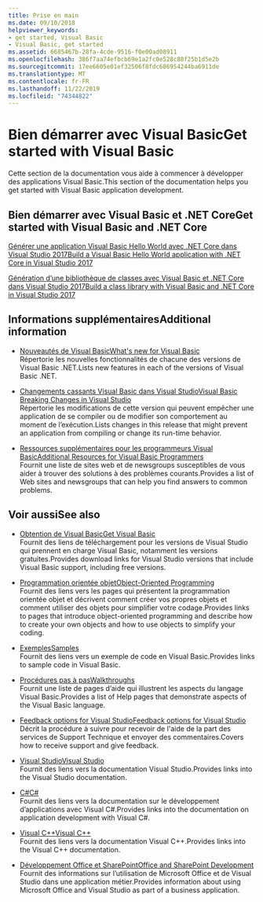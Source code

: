 ```yaml
---
title: Prise en main
ms.date: 09/10/2018
helpviewer_keywords:
- get started, Visual Basic
- Visual Basic, get started
ms.assetid: 6685467b-28fa-4cde-9516-f0e00ad08911
ms.openlocfilehash: 386f7aa74efbcb69e1a2fc0e528c88f25b1d5e2b
ms.sourcegitcommit: 17ee6605e01ef32506f8fdc686954244ba6911de
ms.translationtype: MT
ms.contentlocale: fr-FR
ms.lasthandoff: 11/22/2019
ms.locfileid: "74344822"
---
```

# <a name="get-started-with-visual-basic"></a><span data-ttu-id="07f68-102">Bien démarrer avec Visual Basic</span><span class="sxs-lookup"><span data-stu-id="07f68-102">Get started with Visual Basic</span></span>

<span data-ttu-id="07f68-103">Cette section de la documentation vous aide à commencer à développer des applications Visual Basic.</span><span class="sxs-lookup"><span data-stu-id="07f68-103">This section of the documentation helps you get started with Visual Basic application development.</span></span>

## <a name="get-started-with-visual-basic-and-net-core"></a><span data-ttu-id="07f68-104">Bien démarrer avec Visual Basic et .NET Core</span><span class="sxs-lookup"><span data-stu-id="07f68-104">Get started with Visual Basic and .NET Core</span></span>

[<span data-ttu-id="07f68-105">Générer une application Visual Basic Hello World avec .NET Core dans Visual Studio 2017</span><span class="sxs-lookup"><span data-stu-id="07f68-105">Build a Visual Basic Hello World application with .NET Core in Visual Studio 2017</span></span>](../../core/tutorials/vb-with-visual-studio.md)

[<span data-ttu-id="07f68-106">Génération d’une bibliothèque de classes avec Visual Basic et .NET Core dans Visual Studio 2017</span><span class="sxs-lookup"><span data-stu-id="07f68-106">Build a class library with Visual Basic and .NET Core in Visual Studio 2017</span></span>](../../core/tutorials/vb-library-with-visual-studio.md)

## <a name="additional-information"></a><span data-ttu-id="07f68-107">Informations supplémentaires</span><span class="sxs-lookup"><span data-stu-id="07f68-107">Additional information</span></span>

- <span data-ttu-id="07f68-108">[Nouveautés de Visual Basic](whats-new.md)</span><span class="sxs-lookup"><span data-stu-id="07f68-108">[What's new for Visual Basic](whats-new.md)</span></span>\
<span data-ttu-id="07f68-109">Répertorie les nouvelles fonctionnalités de chacune des versions de Visual Basic .NET.</span><span class="sxs-lookup"><span data-stu-id="07f68-109">Lists new features in each of the versions of Visual Basic .NET.</span></span>

- <span data-ttu-id="07f68-110">[Changements cassants Visual Basic dans Visual Studio](breaking-changes-in-visual-studio.md)</span><span class="sxs-lookup"><span data-stu-id="07f68-110">[Visual Basic Breaking Changes in Visual Studio](breaking-changes-in-visual-studio.md)</span></span>\
<span data-ttu-id="07f68-111">Répertorie les modifications de cette version qui peuvent empêcher une application de se compiler ou de modifier son comportement au moment de l’exécution.</span><span class="sxs-lookup"><span data-stu-id="07f68-111">Lists changes in this release that might prevent an application from compiling or change its run-time behavior.</span></span>

- <span data-ttu-id="07f68-112">[Ressources supplémentaires pour les programmeurs Visual Basic](additional-resources.md)</span><span class="sxs-lookup"><span data-stu-id="07f68-112">[Additional Resources for Visual Basic Programmers](additional-resources.md)</span></span>\
<span data-ttu-id="07f68-113">Fournit une liste de sites web et de newsgroups susceptibles de vous aider à trouver des solutions à des problèmes courants.</span><span class="sxs-lookup"><span data-stu-id="07f68-113">Provides a list of Web sites and newsgroups that can help you find answers to common problems.</span></span>

## <a name="see-also"></a><span data-ttu-id="07f68-114">Voir aussi</span><span class="sxs-lookup"><span data-stu-id="07f68-114">See also</span></span>

- [<span data-ttu-id="07f68-115">Obtention de Visual Basic</span><span class="sxs-lookup"><span data-stu-id="07f68-115">Get Visual Basic</span></span>](https://visualstudio.microsoft.com/downloads/?utm_medium=microsoft&utm_source=docs.microsoft.com&utm_campaign=inline+link&utm_content=download+vs2019)  
<span data-ttu-id="07f68-116">Fournit des liens de téléchargement pour les versions de Visual Studio qui prennent en charge Visual Basic, notamment les versions gratuites.</span><span class="sxs-lookup"><span data-stu-id="07f68-116">Provides download links for Visual Studio versions that include Visual Basic support, including free versions.</span></span>

- <span data-ttu-id="07f68-117">[Programmation orientée objet](../programming-guide/concepts/object-oriented-programming.md)</span><span class="sxs-lookup"><span data-stu-id="07f68-117">[Object-Oriented Programming](../programming-guide/concepts/object-oriented-programming.md)</span></span>\
<span data-ttu-id="07f68-118">Fournit des liens vers les pages qui présentent la programmation orientée objet et décrivent comment créer vos propres objets et comment utiliser des objets pour simplifier votre codage.</span><span class="sxs-lookup"><span data-stu-id="07f68-118">Provides links to pages that introduce object-oriented programming and describe how to create your own objects and how to use objects to simplify your coding.</span></span>

- <span data-ttu-id="07f68-119">[Exemples](https://github.com/dotnet/samples/tree/master/snippets/visualbasic)</span><span class="sxs-lookup"><span data-stu-id="07f68-119">[Samples](https://github.com/dotnet/samples/tree/master/snippets/visualbasic)</span></span>\
<span data-ttu-id="07f68-120">Fournit des liens vers un exemple de code en Visual Basic.</span><span class="sxs-lookup"><span data-stu-id="07f68-120">Provides links to sample code in Visual Basic.</span></span>

- <span data-ttu-id="07f68-121">[Procédures pas à pas](../../visual-basic/walkthroughs.md)</span><span class="sxs-lookup"><span data-stu-id="07f68-121">[Walkthroughs](../../visual-basic/walkthroughs.md)</span></span>\
<span data-ttu-id="07f68-122">Fournit une liste de pages d’aide qui illustrent les aspects du langage Visual Basic.</span><span class="sxs-lookup"><span data-stu-id="07f68-122">Provides a list of Help pages that demonstrate aspects of the Visual Basic language.</span></span>

- <span data-ttu-id="07f68-123">[Feedback options for Visual Studio](/visualstudio/ide/feedback-options)</span><span class="sxs-lookup"><span data-stu-id="07f68-123">[Feedback options for Visual Studio](/visualstudio/ide/feedback-options)</span></span>\
<span data-ttu-id="07f68-124">Décrit la procédure à suivre pour recevoir de l'aide de la part des services de Support Technique et envoyer des commentaires.</span><span class="sxs-lookup"><span data-stu-id="07f68-124">Covers how to receive support and give feedback.</span></span>

- <span data-ttu-id="07f68-125">[Visual Studio](/visualstudio/)</span><span class="sxs-lookup"><span data-stu-id="07f68-125">[Visual Studio](/visualstudio/)</span></span>\
<span data-ttu-id="07f68-126">Fournit des liens vers la documentation Visual Studio.</span><span class="sxs-lookup"><span data-stu-id="07f68-126">Provides links into the Visual Studio documentation.</span></span>

- <span data-ttu-id="07f68-127">[C#](../../csharp/index.yml)</span><span class="sxs-lookup"><span data-stu-id="07f68-127">[C#](../../csharp/index.yml)</span></span>\
<span data-ttu-id="07f68-128">Fournit des liens vers la documentation sur le développement d’applications avec Visual C#.</span><span class="sxs-lookup"><span data-stu-id="07f68-128">Provides links into the documentation on application development with Visual C#.</span></span>

- <span data-ttu-id="07f68-129">[Visual C++](/cpp/)</span><span class="sxs-lookup"><span data-stu-id="07f68-129">[Visual C++](/cpp/)</span></span>\
<span data-ttu-id="07f68-130">Fournit des liens vers la documentation Visual C++.</span><span class="sxs-lookup"><span data-stu-id="07f68-130">Provides links into the Visual C++ documentation.</span></span>

- <span data-ttu-id="07f68-131">[Développement Office et SharePoint](/visualstudio/vsto/office-and-sharepoint-development-in-visual-studio)</span><span class="sxs-lookup"><span data-stu-id="07f68-131">[Office and SharePoint Development](/visualstudio/vsto/office-and-sharepoint-development-in-visual-studio)</span></span>\
<span data-ttu-id="07f68-132">Fournit des informations sur l’utilisation de Microsoft Office et de Visual Studio dans une application métier.</span><span class="sxs-lookup"><span data-stu-id="07f68-132">Provides information about using Microsoft Office and Visual Studio as part of a business application.</span></span>
